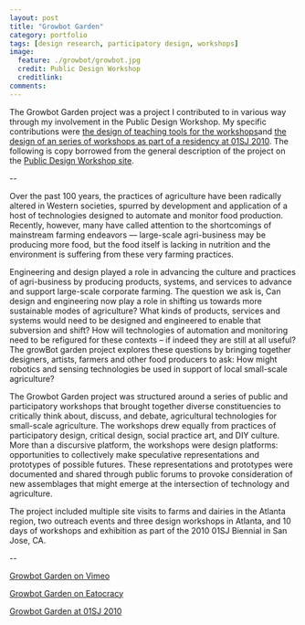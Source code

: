 ```yaml
---
layout: post
title: "Growbot Garden"
category: portfolio
tags: [design research, participatory design, workshops]
image:
  feature: ./growbot/growbot.jpg
  credit: Public Design Workshop
  creditlink: 
comments: 
---
```

The Growbot Garden project was a project I contributed to in various way through my involvement in the Public Design Workshop. My specific contributions were [the design of teaching tools for the workshops](http://www.coroflot.com/theminutewaltz/Design-Tools-for-Teaching-About-Sensing-and-Robotics)and [the design of an series of workshops as part of a residency at 01SJ 2010](http://thomaslodato.info/portfolio/sheeps-clothing-crypsis-for-urban-sensing/). The following is copy borrowed from the general description of the project on the [Public Design Workshop site](http://publicdesignworkshop.net/portfolio/growbot-garden/).

--

Over the past 100 years, the practices of agriculture have been radically altered in Western societies, spurred by development and application of a host of technologies designed to automate and monitor food production. Recently, however, many have called attention to the shortcomings of mainstream farming endeavors — large-scale agri-business may be producing more food, but the food itself is lacking in nutrition and the environment is suffering from these very farming practices.

Engineering and design played a role in advancing the culture and practices of agri-business by producing products, systems, and services to advance and support large-scale corporate farming. The question we ask is, Can design and engineering now play a role in shifting us towards more sustainable modes of agriculture? What kinds of products, services and systems would need to be designed and engineered to enable that subversion and shift? How will technologies of automation and monitoring need to be refigured for these contexts – if indeed they are still at all useful? The growBot garden project explores these questions by bringing together designers, artists, farmers and other food producers to ask: How might robotics and sensing technologies be used in support of local small-scale agriculture?

The Growbot Garden project was structured around a series of public and participatory workshops that brought together diverse constituencies to critically think about, discuss, and debate, agricultural technologies for small-scale agriculture. The workshops drew equally from practices of participatory design, critical design, social practice art, and DIY culture. More than a discursive platform, the workshops were design platforms: opportunities to collectively make speculative representations and prototypes of possible futures. These representations and prototypes were documented and shared through public forums to provoke consideration of new assemblages that might emerge at the intersection of technology and agriculture.

The project included multiple site visits to farms and dairies in the Atlanta region, two outreach events and three design workshops in Atlanta, and 10 days of workshops and exhibition as part of the 2010 01SJ Biennial in San Jose, CA.

--

[Growbot Garden on Vimeo](http://vimeo.com/18510251)

[Growbot Garden on Eatocracy](http://edition.cnn.com/video/?/video/tech/2010/10/07/nr.holmes.robots.in.garden.cnn)

[Growbot Garden at 01SJ 2010](http://01sj.org/2010/artworks/growbot-garden/)

